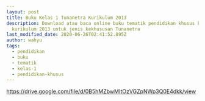 ```yaml
---
layout: post
title: Buku Kelas 1 Tunanetra Kurikulum 2013
description: Download atau baca online buku tematik pendidikan khusus kelas 1
  kurikulum 2013 untuk jenis kekhususan Tunanetra
last_modified_date: 2020-06-26T02:41:52.895Z
author: wahyu
tags:
  - pendidikan
  - buku
  - tematik
  - kelas-1
  - pendidikan-khusus
---
```

https://drive.google.com/file/d/0B5hMZbwMItOzVGZpNWp3Q0E4dkk/view